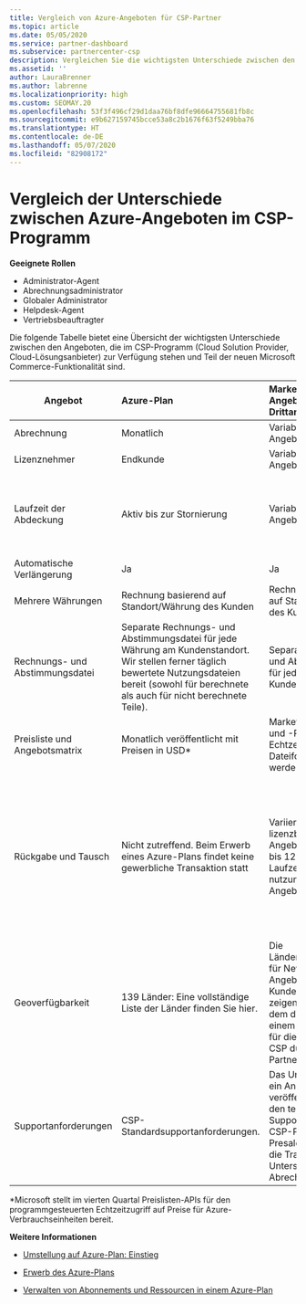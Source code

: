 ```yaml
---
title: Vergleich von Azure-Angeboten für CSP-Partner
ms.topic: article
ms.date: 05/05/2020
ms.service: partner-dashboard
ms.subservice: partnercenter-csp
description: Vergleichen Sie die wichtigsten Unterschiede zwischen den Angeboten in der neuen Microsoft Commerce-Funktionalität für Partner im CSP-Programm (Cloud Solution Provider).
ms.assetid: ''
author: LauraBrenner
ms.author: labrenne
ms.localizationpriority: high
ms.custom: SEOMAY.20
ms.openlocfilehash: 53f3f496cf29d1daa76bf8dfe96664755681fb8c
ms.sourcegitcommit: e9b627159745bcce53a8c2b1676f63f5249bba76
ms.translationtype: HT
ms.contentlocale: de-DE
ms.lasthandoff: 05/07/2020
ms.locfileid: "82908172"
---
```

# <a name="compare-differences-between-azure-offers-in-the-csp-program"></a>Vergleich der Unterschiede zwischen Azure-Angeboten im CSP-Programm

**Geeignete Rollen**

- Administrator-Agent
- Abrechnungsadministrator
- Globaler Administrator
- Helpdesk-Agent
- Vertriebsbeauftragter

Die folgende Tabelle bietet eine Übersicht der wichtigsten Unterschiede zwischen den Angeboten, die im CSP-Programm (Cloud Solution Provider, Cloud-Lösungsanbieter) zur Verfügung stehen und Teil der neuen Microsoft Commerce-Funktionalität sind.


|**Angebot**| **Azure-Plan**|**Marketplace-Angebote von Drittanbietern**|**Azure-Reservierungen**|**Über CSP verkaufte Serverabonnements**|**Arbeitsplatzbasierte Angebote**|
|-------------------|:------|:-----|:---------|:--------------|:---------|
|Abrechnung|Monatlich|Variabel (abhängig vom Angebot)|Endkunde|Vorab für die gesamte Laufzeit oder eine Laufzeit von 3 Jahren|Monatlich oder jährlich|
|Lizenznehmer|Endkunde|Variabel (abhängig vom Angebot)|Endkunde| Endkunde|   Endkunde|
|Laufzeit der Abdeckung|Aktiv bis zur Stornierung|Variabel (abhängig vom Angebot)|Siehe Angebotsbeschreibung|Alle Azure-Reservierungen verfügen über einen eigenen eindeutigen Abdeckungszeitraum. Alle Azure-Abonnements verfügen über einen eigenen eindeutigen Abdeckungszeitraum.|   Zusätzliche arbeitsplatzbasierte Lizenzen klinken sich in den bestehenden Abdeckungszeitraum ein.|
|Automatische Verlängerung|Ja|Ja|Nein| Nein|Ja|
|Mehrere Währungen|Rechnung basierend auf Standort/Währung des Kunden|Rechnung basierend auf Standort/Währung des Kunden|Rechnung basierend auf Standort/Währung des Kunden|Rechnung basierend auf Standort/Währung des Kunden|Basierend auf der Währung des Partnerstandorts| 
|Rechnungs- und Abstimmungsdatei|Separate Rechnungs- und Abstimmungsdatei für jede Währung am Kundenstandort.  Wir stellen ferner täglich bewertete Nutzungsdateien bereit (sowohl für berechnete als auch für nicht berechnete Teile). |Separate Rechnungs- und Abstimmungsdatei für jede Währung am Kundenstandort|Separate Rechnungs- und Abstimmungsdatei für jede Währung am Kundenstandort|Separate Rechnungs- und Abstimmungsdatei für jede Währung am Kundenstandort|Alle Bestellungen in einer Rechnungs- und Abstimmungsdatei|
|Preisliste und Angebotsmatrix|Monatlich veröffentlicht mit Preisen in USD*|Marketplace-Angebote und -Preise können in Echtzeit in das CSV-Dateiformat exportiert werden.|Separate Einzeldatei mit allen Preisen und Angebotsdetails. Es gibt keine separate Datei mit der Angebotsmatrix.||Separate Einzeldatei mit allen Preisen und Angebotsdetails. Es gibt keine separate Angebotsmatrix.| fileSeparate, Einzeldatei mit allen Preisen und Angebotsdetails.|Separate Preisliste und Angebotsmatrix (2 Dateien).|
|Rückgabe und Tausch|Nicht zutreffend. Beim Erwerb eines Azure-Plans findet keine gewerbliche Transaktion statt|Variiert zwischen lizenzbasierten Angeboten mit einem bis 12 Monaten Laufzeit sowie nutzungsbasierten Angeboten.|Bei Rückgabe in weniger als 5 Tagen nach dem Bestelldatum wird eine 100 %-Gutschrift ausgestellt. Bei Rückgabe in mehr als 5 Tagen nach dem Bestelldatum wird eine anteilige Gutschrift erstattet, abzüglich einer Gebühr für frühzeitige Stornierung in Höhe von 12 % der anteiligen Gutschrift. Der Betrag ist bei 50.000 USD (oder dem gleichen Betrag in der lokalen Währung) pro Kunde und Jahr gedeckelt|Für Rückgaben in weniger als 60 Tagen ab dem Bestelldatum wird eine Gutschrift von 100 % erstattet. Lizenzschlüssel werden deaktiviert. Partielle Rückgaben werden nicht akzeptiert.|   Suspendierungen/Stornierungen nach weniger als 30 Tagen werden mit einem 100 %-Guthaben erstattet. Für Suspendierungen/Stornierungen nach mehr als 30 Tagen wird eine anteilige Gutschrift erstellt.|
|Geoverfügbarkeit|139 Länder: Eine vollständige Liste der Länder finden Sie hier.|Die Länderverfügbarkeit für New Commerce-Angebote und die Kundenwährungsmatrix zeigen den Umfang, in dem diese Angebote an einem bestimmten Ort für die Bereitstellung in CSP durch einen Partner verfügbar sind.|Vollständige Details finden Sie in der Länderverfügbarkeit für moderne Angebote und Kundenwährungsmatrix. Der gleiche Rolloutzeitplan gilt für alle neuen Commerce-Angebote.|Vollständige Details finden Sie in der Länderverfügbarkeit für moderne Angebote und Kundenwährungsmatrix.  Der gleiche Rolloutzeitplan gilt für alle neuen Commerce-Angebote.|247 Länder|
|Supportanforderungen|CSP-Standardsupportanforderungen.|Das Unternehmen, das ein Angebot veröffentlicht, ist für den technischen Support zuständig.  Der CSP-Partner ist für die Presales-Aktivitäten, die Transaktion und die Unterstützung der Abrechnung zuständig.|CSP-Standardsupportanforderungen.|CSP-Standardsupportanforderungen.|CSP-Standardsupportanforderungen.|

*Microsoft stellt im vierten Quartal Preislisten-APIs für den programmgesteuerten Echtzeitzugriff auf Preise für Azure-Verbrauchseinheiten bereit.

**Weitere Informationen**

- [Umstellung auf Azure-Plan: Einstieg](azure-plan-get-started.md)

- [Erwerb des Azure-Plans](purchase-azure-plan.md)

- [Verwalten von Abonnements und Ressourcen in einem Azure-Plan](azure-plan-manage.md)

